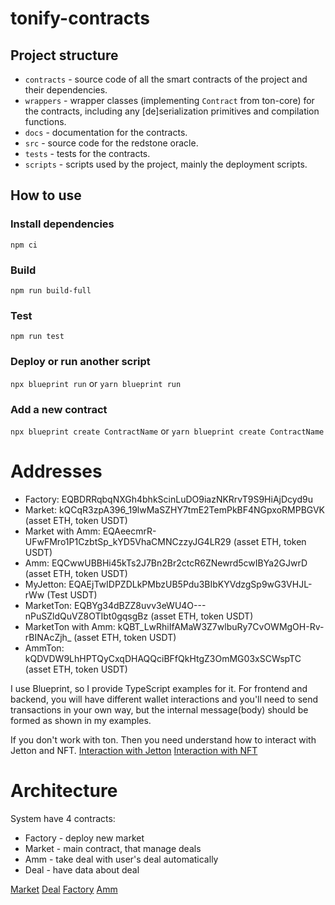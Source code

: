 # tonify-contracts

## Project structure

-   `contracts` - source code of all the smart contracts of the project and their dependencies.
-   `wrappers` - wrapper classes (implementing `Contract` from ton-core) for the contracts, including any [de]serialization primitives and compilation functions.
-   `docs` - documentation for the contracts.
-   `src` - source code for the redstone oracle.
-   `tests` - tests for the contracts.
-   `scripts` - scripts used by the project, mainly the deployment scripts.

## How to use

### Install dependencies

`npm ci`

### Build

`npm run build-full`

### Test

`npm run test`

### Deploy or run another script

`npx blueprint run` or `yarn blueprint run`

### Add a new contract

`npx blueprint create ContractName` or `yarn blueprint create ContractName`

# Addresses

-   Factory: EQBDRRqbqNXGh4bhkScinLuDO9iazNKRrvT9S9HiAjDcyd9u
-   Market: kQCqR3zpA396_19lwMaSZHY7tmE2TemPkBF4NGpxoRMPBGVK (asset ETH, token USDT)
-   Market with Amm: EQAeecmrR-UFwFMro1P1CzbtSp_kYD5VhaCMNCzzyJG4LR29 (asset ETH, token USDT)
-   Amm: EQCwwUBBHi45kTs2J7Bn2Br2ctcR6ZNewrd5cwIBYa2GJwrD (asset ETH, token USDT)
-   MyJetton: EQAEjTwIDPZDLkPMbzUB5Pdu3BIbKYVdzgSp9wG3VHJL-rWw (Test USDT)
-   MarketTon: EQBYg34dBZZ8uvv3eWU4O---nPuSZldQuVZ8OTIbt0gqsgBz (asset ETH, token USDT)
-   MarketTon with Amm: kQBT_LwRhiIfAMaW3Z7wlbuRy7CvOWMgOH-Rv-rBINAcZjh_ (asset ETH, token USDT)
-   AmmTon: kQDVDW9LhHPTQyCxqDHAQQciBFfQkHtgZ3OmMG03xSCWspTC (asset ETH, token USDT)



I use Blueprint, so I provide TypeScript examples for it. For frontend and backend, you will have different wallet interactions and you'll need to send transactions in your own way, but the internal message(body) should be formed as shown in my examples.

If you don't work with ton.  Then you need understand how to interact with Jetton and NFT.
[Interaction with Jetton](./docs/InteractionWithJetton.md)
[Interaction with NFT](./docs/InteractionWithNFT.md)


# Architecture

System have 4 contracts:

-   Factory - deploy new market
-   Market - main contract, that manage deals
-   Amm - take deal with user's deal automatically
-   Deal - have data about deal

[Market](./docs/Market.md)
[Deal](./docs/Deal.md)
[Factory](./docs/Factory.md)
[Amm](./docs/Amm.md)
